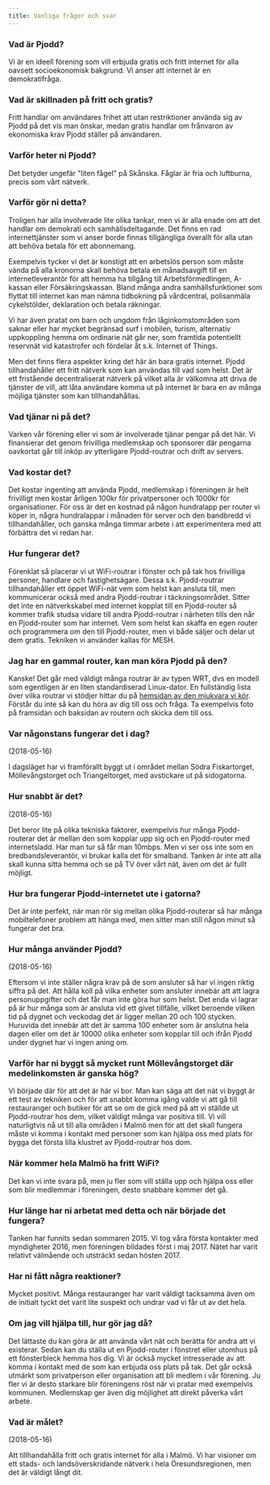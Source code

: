 ```yaml
---
title: Vanliga frågor och svar
---
```


### Vad är Pjodd?

Vi är en ideell förening som vill erbjuda gratis och fritt internet för
alla oavsett socioekonomisk bakgrund. Vi anser att internet är en
demokratifråga.

### Vad är skillnaden på fritt och gratis?

Fritt handlar om användares frihet att utan restriktioner använda sig av
Pjodd på det vis man önskar, medan gratis handlar om frånvaron av
ekonomiska krav Pjodd ställer på användaren.

### Varför heter ni Pjodd?

Det betyder ungefär "liten fågel" på Skånska. Fåglar är fria och
luftburna, precis som vårt nätverk.

### Varför gör ni detta?

Troligen har alla involverade lite olika tankar, men vi är alla enade om
att det handlar om demokrati och samhällsdeltagande. Det finns en rad
internettjänster som vi anser borde finnas tillgängliga överallt för
alla utan att behöva betala för ett abonnemang.

Exempelvis tycker vi det är konstigt att en arbetslös person som måste
vända på alla kronorna skall behöva betala en månadsavgift till en
internetleverantör för att hemma ha tillgång till Arbetsförmedlingen,
A-kassan eller Försäkringskassan. Bland många andra samhällsfunktioner
som flyttat till internet kan man nämna tidbokning på vårdcentral,
polisanmäla cykelstölder, deklaration och betala räkningar.

Vi har även pratat om barn och ungdom från låginkomstområden som saknar
eller har mycket begränsad surf i mobilen, turism, alternativ
uppkoppling hemma om ordinarie nät går ner, som framtida potentiellt
reservnät vid katastrofer och fördelar åt s.k. Internet of Things.

Men det finns flera aspekter kring det här än bara gratis internet.
Pjodd tillhandahåller ett fritt nätverk som kan användas till vad som
helst. Det är ett fristående decentraliserat nätverk på vilket alla är
välkomna att driva de tjänster de vill, att låta användare komma ut på
internet är bara en av många möjliga tjänster som kan tillhandahållas.

### Vad tjänar ni på det?

Varken vår förening eller vi som är involverade tjänar pengar på det
här. Vi finansierar det genom frivilliga medlemskap och sponsorer där
pengarna oavkortat går till inköp av ytterligare Pjodd-routrar och drift
av servers.

### Vad kostar det?

Det kostar ingenting att använda Pjodd, medlemskap i föreningen är helt
frivilligt men kostar årligen 100kr för privatpersoner och 1000kr för
organisationer. För oss är det en kostnad på någon hundralapp per router
vi köper in, några hundralappar i månaden för server och den bandbredd
vi tillhandahåller, och ganska många timmar arbete i att experimentera
med att förbättra det vi redan har.

### Hur fungerar det?

Förenklat så placerar vi ut WiFi-routrar i fönster och på tak hos
frivilliga personer, handlare och fastighetsägare. Dessa s.k.
Pjodd-routrar tillhandahåller ett öppet WiFi-nät vem som helst kan
ansluta till, men kommunicerar också med andra Pjodd-routrar i
täckningsområdet. Sitter det inte en nätverkskabel med internet kopplat
till en Pjodd-router så kommer trafik studsa vidare till andra
Pjodd-routrar i närheten tills den når en Pjodd-router som har internet.
Vem som helst kan skaffa en egen router och programmera om den till
Pjodd-router, men vi både säljer och delar ut dem gratis. Tekniken vi
använder kallas för MESH.

### Jag har en gammal router, kan man köra Pjodd på den?

Kanske! Det går med väldigt många routrar är av typen WRT, dvs en modell
som egentligen är en liten standardiserad Linux-dator. En fullständig
lista över vilka routrar vi stödjer hittar du på [hemsidan av den
mjukvara vi
kör](https://gluon.readthedocs.io/en/v2017.1.x/#supported-devices-architectures).
Förstår du inte så kan du höra av dig till oss och fråga. Ta exempelvis
foto på framsidan och baksidan av routern och skicka dem till oss.

### Var någonstans fungerar det i dag?

(2018-05-16)

I dagsläget har vi framförallt byggt ut i området mellan Södra
Fiskartorget, Möllevångstorget och Triangeltorget, med avstickare ut på
sidogatorna.

### Hur snabbt är det?

(2018-05-16)

Det beror lite på olika tekniska faktorer, exempelvis hur många
Pjodd-routerar det är mellan den som kopplar upp sig och en Pjodd-router
med internetsladd. Har man tur så får man 10mbps. Men vi ser oss inte
som en bredbandsleverantör, vi brukar kalla det för smalband. Tanken är
inte att alla skall kunna sitta hemma och se på TV över vårt nät, även
om det är fullt möjligt.

### Hur bra fungerar Pjodd-internetet ute i gatorna?

Det är inte perfekt, när man rör sig mellan olika Pjodd-routerar så har
många mobiltelefoner problem att hänga med, men sitter man still någon
minut så fungerar det bra.

### Hur många använder Pjodd?

(2018-05-16)

Eftersom vi inte ställer några krav på de som ansluter så har vi ingen
riktig siffra på det. Att hålla koll på vilka enheter som ansluter
innebär att att lagra personuppgifter och det får man inte göra hur som
helst. Det enda vi lagrar på är hur många som är ansluta vid ett givet
tillfälle, vilket beroende vilken tid på dygnet och veckodag det är
ligger mellan 20 och 100 stycken. Huruvida det innebär att det är samma
100 enheter som är anslutna hela dagen eller om det är 10000 olika
enheter som kopplar till och ifrån Pjodd under dygnet har vi ingen aning
om.

### Varför har ni byggt så mycket runt Möllevångstorget där medelinkomsten är ganska hög?

Vi började där för att det är här vi bor. Man kan säga att det nät vi
byggt är ett test av tekniken och för att snabbt komma igång valde vi
att gå till restauranger och butiker för att se om de gick med på att vi
ställde ut Pjodd-routrar hos dem, vilket väldigt många var positiva
till. Vi vill naturligtvis nå ut till alla områden i Malmö men för att
det skall fungera måste vi komma i kontakt med personer som kan hjälpa
oss med plats för bygga det första lilla klustret av Pjodd-routrar hos
dom.

### När kommer hela Malmö ha fritt WiFi?

Det kan vi inte svara på, men ju fler som vill ställa upp och hjälpa oss
eller som blir medlemmar i föreningen, desto snabbare kommer det gå.

### Hur länge har ni arbetat med detta och när började det fungera?

Tanken har funnits sedan sommaren 2015. Vi tog våra första kontakter med
myndigheter 2016, men föreningen bildades först i maj 2017. Nätet har
varit relativt välmående och utsträckt sedan hösten 2017.

### Har ni fått några reaktioner?

Mycket positivt. Många restauranger har varit väldigt tacksamma även om
de initialt tyckt det varit lite suspekt och undrar vad vi får ut av det
hela.

### Om jag vill hjälpa till, hur gör jag då?

Det lättaste du kan göra är att använda vårt nät och berätta för andra
att vi existerar. Sedan kan du ställa ut en Pjodd-router i fönstret
eller utomhus på ett fönsterbleck hemma hos dig. Vi är också mycket
intresserade av att komma i kontakt med de som kan erbjuda oss plats på
tak. Det går också utmärkt som privatperson eller organisation att bli
medlem i vår förening. Ju fler vi är desto starkare blir föreningens
röst när vi pratar med exempelvis kommunen. Medlemskap ger även dig
möjlighet att direkt påverka vårt arbete.

### Vad är målet?

(2018-05-16)

Att tillhandahålla fritt och gratis internet för alla i Malmö. Vi har
visioner om ett stads- och landsöverskridande nätverk i hela
Öresundsregionen, men det är väldigt långt dit.
